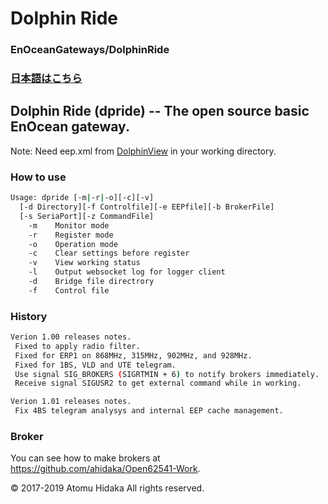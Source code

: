 # Dolphin Ride
### EnOceanGateways/DolphinRide

### [日本語はこちら](README_ja.md)

## Dolphin Ride (dpride) -- The open source basic EnOcean gateway.

Note: Need eep.xml from [DolphinView](https://www.enocean.com/download/) in your working directory.

### How to use
```sh 
Usage: dpride [-m|-r|-o][-c][-v]
  [-d Directory][-f Controlfile][-e EEPfile][-b BrokerFile]
  [-s SeriaPort][-z CommandFile]
    -m    Monitor mode
    -r    Register mode
    -o    Operation mode
    -c    Clear settings before register
    -v    View working status
    -l    Output websocket log for logger client
    -d    Bridge file directrory
    -f    Control file
```

### History
```sh 
Verion 1.00 releases notes.
 Fixed to apply radio filter.
 Fixed for ERP1 on 868MHz, 315MHz, 902MHz, and 928MHz.
 Fixed for 1BS, VLD and UTE telegram.
 Use signal SIG_BROKERS (SIGRTMIN + 6) to notify brokers immediately. 
 Receive signal SIGUSR2 to get external command while in working.

Verion 1.01 releases notes.
 Fix 4BS telegram analysys and internal EEP cache management.
```

### Broker

You can see how to make brokers at https://github.com/ahidaka/Open62541-Work.

&copy; 2017-2019 Atomu Hidaka  All rights reserved.